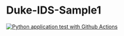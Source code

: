 # Duke-IDS-Sample1

[![Python application test with Github Actions](https://github.com/lin2772/Duke-IDS-Sample1/actions/workflows/main.yml/badge.svg)](https://github.com/lin2772/Duke-IDS-Sample1/actions/workflows/main.yml)
